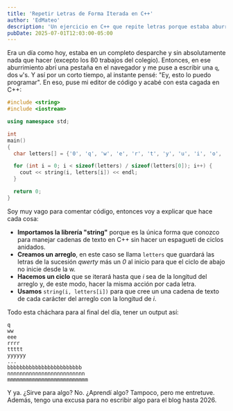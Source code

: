 ```yaml
---
title: 'Repetir Letras de Forma Iterada en C++'
author: 'EdMateo'
description: 'Un ejercicio en C++ que repite letras porque estaba aburrido. Hay arrays, loops y cero utilidad práctica. Pero entretiene.'
pubDate: 2025-07-01T12:03:00-05:00
---
```


Era un día como hoy, estaba en un completo desparche y sin absolutamente nada que hacer (excepto los 80 trabajos del colegio). Entonces, en ese aburrimiento abrí una pestaña en el navegador y me puse a escribir una `q`, dos `w`'s. Y así por un corto tiempo, al instante pensé: "Ey, esto lo puedo programar". En eso, puse mi editor de código y acabé con esta cagada en C++:

```c++ title="qwerty.cpp"
#include <string>
#include <iostream>

using namespace std;

int 
main()
{
  char letters[] = {'0', 'q', 'w', 'e', 'r', 't', 'y', 'u', 'i', 'o', 'p', 'a', 's', 'd', 'f', 'g', 'h', 'j', 'k', 'l', 'z', 'x', 'c', 'v', 'b', 'n', 'm'};

  for (int i = 0; i < sizeof(letters) / sizeof(letters[0]); i++) {
    cout << string(i, letters[i]) << endl;
  } 

  return 0;
}
```
Soy muy vago para comentar código, entonces voy a explicar que hace cada cosa:

- **Importamos la librería "string"** porque es la única forma que conozco para manejar cadenas de texto en C++ sin hacer un espagueti de ciclos anidados.
- **Creamos un arreglo**, en este caso se llama `letters` que guardará las letras de la sucesión *qwerty* más un *0* al inicio para que el ciclo de abajo no inicie desde la w.
- **Hacemos un ciclo** que se iterará hasta que *i* sea de la longitud del arreglo y, de este modo, hacer la misma acción por cada letra.
- **Usamos** `string(i, letters[i])` para que cree un una cadena de texto de cada carácter del arreglo con la longitud de *i*.

Todo esta cháchara para al final del día, tener un output así:

```ansi
q
ww
eee
rrrr
ttttt
yyyyyy
...
bbbbbbbbbbbbbbbbbbbbbbbb
nnnnnnnnnnnnnnnnnnnnnnnnn
mmmmmmmmmmmmmmmmmmmmmmmmmm
```

Y ya. ¿Sirve para algo? No. ¿Aprendí algo? Tampoco, pero me entretuve. Además, tengo una excusa para no escribir algo para el blog hasta 2026.
